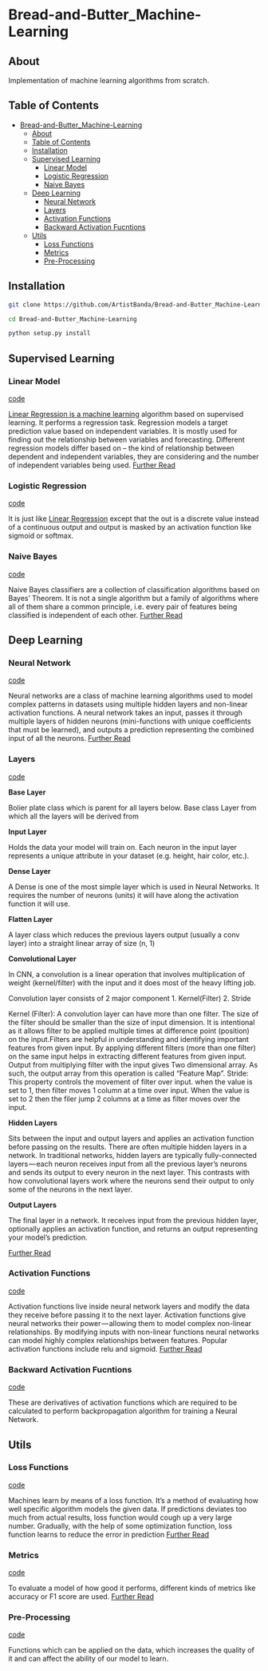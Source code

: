 # Bread-and-Butter_Machine-Learning

## About

Implementation of machine learning algorithms from scratch.

## Table of Contents

- [Bread-and-Butter_Machine-Learning](#bread-and-butter_machine-learning)
  - [About](#about)
  - [Table of Contents](#table-of-contents)
  - [Installation](#installation)
  - [Supervised Learning](#supervised-learning)
    - [Linear Model](#linear-model)
    - [Logistic Regression](#logistic-regression)
    - [Naive Bayes](#naive-bayes)
  - [Deep Learning](#deep-learning)
    - [Neural Network](#neural-network)
    - [Layers](#layers)
    - [Activation Functions](#activation-functions)
    - [Backward Activation Fucntions](#backward-activation-fucntions)
  - [Utils](#utils)
    - [Loss Functions](#loss-functions)
    - [Metrics](#metrics)
    - [Pre-Processing](#pre-processing)

## Installation

  ``` bash
  git clone https://github.com/ArtistBanda/Bread-and-Butter_Machine-Learning.git

  cd Bread-and-Butter_Machine-Learning

  python setup.py install
  ```

## Supervised Learning

### Linear Model

[code](bnbML/Supervised_Learning/LinearModel.py)  

[Linear Regression is a machine learning](https://www.scaler.com/topics/linear-regression-in-machine-learning/) algorithm based on supervised learning. It performs a regression task. Regression models a target prediction value based on independent variables. It is mostly used for finding out the relationship between variables and forecasting. Different regression models differ based on – the kind of relationship between dependent and independent variables, they are considering and the number of independent variables being used.
[Further Read](https://www.geeksforgeeks.org/ml-linear-regression)

### Logistic Regression

[code](bnbML/Supervised_Learning/LogisticRegression.py)

It is just like [Linear Regression](#linear-model) except that the out is a discrete value instead of a continuous output and output is masked by an activation function like sigmoid or softmax.

### Naive Bayes

[code](bnbML/Supervised_Learning/NaiveBayes.py)

Naive Bayes classifiers are a collection of classification algorithms based on Bayes’ Theorem. It is not a single algorithm but a family of algorithms where all of them share a common principle, i.e. every pair of features being classified is independent of each other. [Further Read](https://www.geeksforgeeks.org/naive-bayes-classifiers)

## Deep Learning

### Neural Network

[code](bnbML/Deep_Learning/NeuralNetwork.py)

Neural networks are a class of machine learning algorithms used to model complex patterns in datasets using multiple hidden layers and non-linear activation functions. A neural network takes an input, passes it through multiple layers of hidden neurons (mini-functions with unique coefficients that must be learned), and outputs a prediction representing the combined input of all the neurons. [Further Read](https://ml-cheatsheet.readthedocs.io/en/latest/nn_concepts.html#neural-network)

### Layers

[code](bnbML/Deep_Learning/Layers.py)

**Base Layer**

Bolier plate class which is parent for all layers below. Base class Layer from which all the layers will be derived from

**Input Layer**

Holds the data your model will train on. Each neuron in the input layer represents a unique attribute in your dataset (e.g. height, hair color, etc.).

**Dense Layer**

A Dense is one of the most simple layer which is used in Neural Networks.
It requires the number of neurons (units) it will have along the activation 
function it will use.

**Flatten Layer**

A layer class which reduces the previous layers output (usually a conv layer) into 
a straight linear array of size (n, 1)

**Convolutional Layer**

In CNN, a convolution is a linear operation that involves multiplication of weight (kernel/filter) with the input and it does most of the heavy lifting job.

Convolution layer consists of 2 major component 1. Kernel(Filter) 2. Stride

Kernel (Filter): A convolution layer can have more than one filter. The size of the filter should be smaller than the size of input dimension. It is intentional as it allows filter to be applied multiple times at difference point (position) on the input.Filters are helpful in understanding and identifying important features from given input. By applying different filters (more than one filter) on the same input helps in extracting different features from given input. Output from multiplying filter with the input gives Two dimensional array. As such, the output array from this operation is called “Feature Map”.
Stride: This property controls the movement of filter over input. when the value is set to 1, then filter moves 1 column at a time over input. When the value is set to 2 then the filer jump 2 columns at a time as filter moves over the input.



**Hidden Layers**

Sits between the input and output layers and applies an activation function before passing on the results. There are often multiple hidden layers in a network. In traditional networks, hidden layers are typically fully-connected layers — each neuron receives input from all the previous layer’s neurons and sends its output to every neuron in the next layer. This contrasts with how convolutional layers work where the neurons send their output to only some of the neurons in the next layer.

**Output Layers**

The final layer in a network. It receives input from the previous hidden layer, optionally applies an activation function, and returns an output representing your model’s prediction.



[Further Read](https://ml-cheatsheet.readthedocs.io/en/latest/layers.html)

### Activation Functions

[code](bnbML/Deep_Learning/ActivationFunctions.py)

Activation functions live inside neural network layers and modify the data they receive before passing it to the next layer. Activation functions give neural networks their power — allowing them to model complex non-linear relationships. By modifying inputs with non-linear functions neural networks can model highly complex relationships between features. Popular activation functions include relu and sigmoid. [Further Read](https://ml-cheatsheet.readthedocs.io/en/latest/nn_concepts.html#activation-functions)

### Backward Activation Fucntions

[code](bnbML/Deep_Learning/BackwardActivationFucntions.py)

These are derivatives of activation functions which are required to be calculated to perform backpropagation algorithm for training a Neural Network.
  
## Utils

### Loss Functions

[code](bnbML/Utils/LossFunctions.py)

Machines learn by means of a loss function. It’s a method of evaluating how well specific algorithm models the given data. If predictions deviates too much from actual results, loss function would cough up a very large number. Gradually, with the help of some optimization function, loss function learns to reduce the error in prediction
[Further Read](https://towardsdatascience.com/common-loss-functions-in-machine-learning-46af0ffc4d23)

### Metrics

[code](bnbML/Utils/Metrics.py)

To evaluate a model of how good it performs, different kinds of metrics like accuracy or F1 score are used.
[Further Read](https://towardsdatascience.com/metrics-to-evaluate-your-machine-learning-algorithm-f10ba6e38234)

### Pre-Processing

[code](bnbML/Utils/PreProcessing.py)

Functions which can be applied on the data, which increases the quality of it and can affect the ability of our model to learn.
